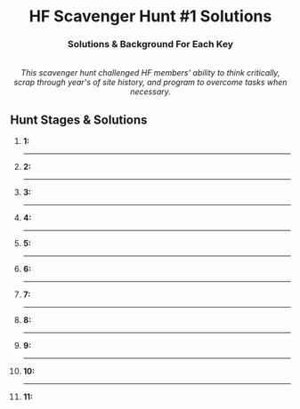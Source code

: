<div align="center">
  <h1>
    HF Scavenger Hunt #1 Solutions
  </h1>
  <h3>Solutions & Background For Each Key</h3>
  <br>
  <i>This scavenger hunt challenged HF members' ability to think critically, scrap through year's of site history, and program to overcome tasks when necessary.</i>
  <br>
</div>
<h2>Hunt Stages & Solutions</h2>
<ol>
  <li><b>1: </b></li>
  <hr>
  <li><b>2: </b></li>
  <hr>
  <li><b>3: </b></li>
  <hr>
  <li><b>4: </b></li>
  <hr>
  <li><b>5: </b></li>
  <hr>
  <li><b>6: </b></li>
  <hr>
  <li><b>7: </b></li>
  <hr>
  <li><b>8: </b></li>
  <hr>
  <li><b>9: </b></li>
  <hr>
  <li><b>10: </b></li>
  <hr>
  <li><b>11: </b></li>
</ol>